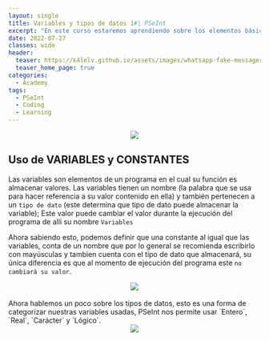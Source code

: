 ```yaml
---
layout: single
title: Variables y tipos de datos 1#| PSeInt
excerpt: "En este curso estaremos aprendiendo sobre los elementos básicos y principales al momento de programar, se hablará de los tipos de datos que la herramienta de PSeInt nos ofrece y respaldaremos con ejemplos sencillos pero interesantes..."
date: 2022-07-27
classes: wide
header:
  teaser: https://k4lelv.github.io/assets/images/whatsapp-fake-messages/whatsapp.jpg
  teaser_home_page: true
categories:
  - Academy
tags:
  - PSeInt
  - Coding
  - Learning
---
```


<center>
<img src="https://k4lelv.github.io/assets/images/whatsapp-fake-messages/whatsapp.jpg">
</center>

## Uso de VARIABLES y CONSTANTES

Las variables son elementos de un programa en el cual su función es almacenar valores. Las variables tienen un nombre (la palabra que se usa para hacer referencia a su valor contenido en ella) y también pertenecen a un `tipo de dato` (este determina que tipo de dato puede almacenar la variable); Este valor puede cambiar el valor durante la ejecución del programa de allí su nombre `Variables`

Ahora sabiendo esto, podemos definir que una constante al igual que las variables, conta de un nombre que por lo general se recomienda escribirlo con mayúsculas y tambien cuenta con el tipo de dato que almacenará, su única diferencia es que al momento de ejecución del programa este `no cambiará su valor`.

<center>
<img src="https://k4lelv.github.io/assets/images/Variables-y-tipo-de-datos/Variables-Constantes.png">
</center>

<br>
Ahora hablemos un poco sobre los tipos de datos, esto es una forma de categorizar nuestras variables usadas, PSeInt nos permite usar `Entero`, `Real`, `Carácter` y `Lógico`.

<center>
<img src="https://k4lelv.github.io/assets/images/Variables-y-tipo-de-datos/Tipos-Datos.png">
</center>